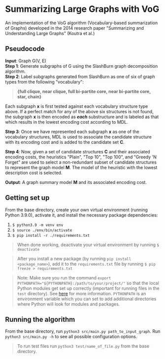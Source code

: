 # Summarizing Large Graphs with VoG
An implementation of the VoG algorithm (Vocabulary-based summarization of Graphs) developed in the 2014 research paper "Summarizing and Understanding Large Graphs" (Koutra et al.)

## Pseudocode

**Input**: Graph G(V, E)  
**Step 1**: Generate subgraphs of G using the SlashBurn graph decomposition algorithm.  
**Step 2**: Label subgraphs generated from SlashBurn as one of six of graph types from the following "vocabulary": 
> **{full clique, near clique, full bi-partite core, near bi-partite core, star, chain}**

Each subgraph **x** is first tested against each vocabulary structure type above. If a perfect match for any of the above six structures is not found, the subgraph **x** is then encoded as __*each*__ substructure and is labeled as that which results in the lowest encoding cost according to MDL.

**Step 3**: Once we have represented each subgraph **x** as one of the vocabulary structures, MDL is used to associate the candidate structure with its encoding cost and is added to the candidate set **C**.

**Step 4**: Now, given a set of candidate structures **C** and their associated encoding costs, the heuristics "Plain", "Top 10", "Top 100", and "Greedy 'N Forget" are used to select a non-redundant subset of candidate structures to represent the graph model **M**. The model of the heuristic with the lowest description cost is selected.

**Output**: A graph summary model **M** and its associated encoding cost.

## Getting set up
From the base directory, create your own virtual environment (running Python 3.9.0), activate it, and install the necessary package dependencies:
1. `$ python3.9 -m venv env` 
2. `$ source ./env/bin/activate`
3. `$ pip install -r ./requirements.txt`
> When done working, deactivate your virtual environment by running `$ deactivate`

> After you install a new package (by running `pip install <package_name>`), add it to the `requirements.txt` file by running `$ pip freeze > requirements.txt`

> Note: Make sure you run the command `export PYTHONPATH="${PYTHONPATH}:/path/to/your/project/"` so that the local Python modules get set up correctly (important for running files in the `test` directory). See [here](https://towardsdatascience.com/how-to-fix-modulenotfounderror-and-importerror-248ce5b69b1c) for more information. `PYTHONPATH` is an environment variable which you can set to add additional directories where Python will look for modules and packages.

## Running the algorithm
From the base directory, run `python3 src/main.py path_to_input_graph`. Run `python3 src/main.py -h` to see all possible configuration options.

> To run test files run `python3 test/name_of_file.py` from the base directory.
